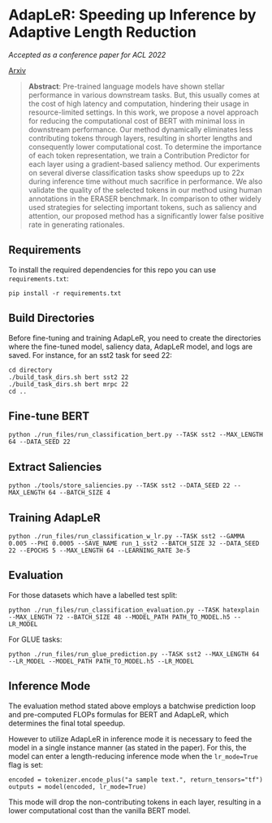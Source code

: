 # AdapLeR: Speeding up Inference by Adaptive Length Reduction

_Accepted as a conference paper for ACL 2022_

[Arxiv](https://arxiv.org/abs/2203.08991)

> **Abstract**: Pre-trained language models have shown stellar performance in various downstream tasks. But, this usually comes at the cost of high latency and computation, hindering their usage in resource-limited settings. In this work, we propose a novel approach for reducing the computational cost of BERT with minimal loss in downstream performance. Our method dynamically eliminates less contributing tokens through layers, resulting in shorter lengths and consequently lower computational cost. To determine the importance of each token representation, we train a Contribution Predictor for each layer using a gradient-based saliency method. Our experiments on several diverse classification tasks show speedups up to 22x during inference time without much sacrifice in performance. We also validate the quality of the selected tokens in our method using human annotations in the ERASER benchmark. In comparison to other widely used strategies for selecting important tokens, such as saliency and attention, our proposed method has a significantly lower false positive rate in generating rationales.

## Requirements

To install the required dependencies for this repo you can use `requirements.txt`:

```shell script
pip install -r requirements.txt
```

## Build Directories

Before fine-tuning and training AdapLeR, you need to create the directories where the fine-tuned model, saliency data, AdapLeR model, and logs are saved. For instance, for an sst2 task for seed 22:

```shell script
cd directory
./build_task_dirs.sh bert sst2 22
./build_task_dirs.sh bert mrpc 22
cd ..
```

## Fine-tune BERT

```shell script
python ./run_files/run_classification_bert.py --TASK sst2 --MAX_LENGTH 64 --DATA_SEED 22
```

## Extract Saliencies

```shell script
python ./tools/store_saliencies.py --TASK sst2 --DATA_SEED 22 --MAX_LENGTH 64 --BATCH_SIZE 4
```

## Training AdapLeR
```shell script
python ./run_files/run_classification_w_lr.py --TASK sst2 --GAMMA 0.005 --PHI 0.0005 --SAVE_NAME run_1_sst2 --BATCH_SIZE 32 --DATA_SEED 22 --EPOCHS 5 --MAX_LENGTH 64 --LEARNING_RATE 3e-5
```

## Evaluation
For those datasets which have a labelled test split:
```shell script
python ./run_files/run_classification_evaluation.py --TASK hatexplain --MAX_LENGTH 72 --BATCH_SIZE 48 --MODEL_PATH PATH_TO_MODEL.h5 --LR_MODEL
```
For GLUE tasks:
```shell script
python ./run_files/run_glue_prediction.py --TASK sst2 --MAX_LENGTH 64 --LR_MODEL --MODEL_PATH PATH_TO_MODEL.h5 --LR_MODEL
```

## Inference Mode
The evaluation method stated above employs a batchwise prediction loop and pre-computed FLOPs formulas for BERT and AdapLeR, which determines the final total speedup.

However to utilize AdapLeR in inference mode it is necessary to feed the model in a single instance manner (as stated in the paper). For this, the model can enter a length-reducing inference mode when the `lr_mode=True` flag is set:
```
encoded = tokenizer.encode_plus("a sample text.", return_tensors="tf")
outputs = model(encoded, lr_mode=True)
```
This mode will drop the non-contributing tokens in each layer, resulting in a lower computational cost than the vanilla BERT model.
